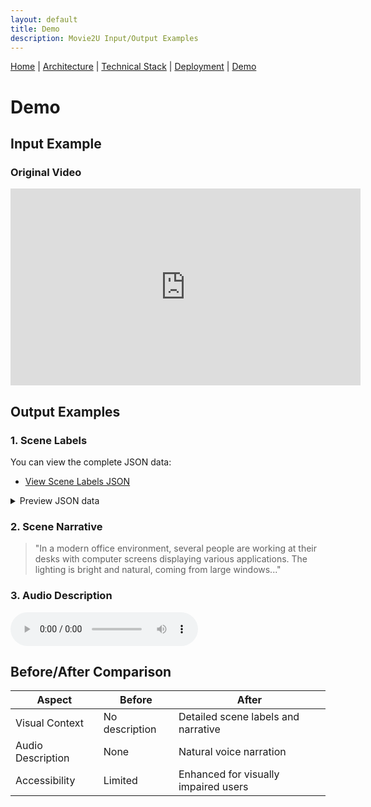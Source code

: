 ```yaml
---
layout: default
title: Demo
description: Movie2U Input/Output Examples
---
```


[Home](./README.md) | 
[Architecture](./architecture.md) | 
[Technical Stack](./technical-stack.md) | 
[Deployment](./deployment.md) | 
[Demo](./demo.md)

# Demo

## Input Example
### Original Video
<iframe width="560" height="315" src="https://www.youtube.com/embed/o-WKik4qp3U" frameborder="0" allow="accelerometer; autoplay; clipboard-write; encrypted-media; gyroscope; picture-in-picture" allowfullscreen></iframe>

## Output Examples

### 1. Scene Labels
You can view the complete JSON data:
- [View Scene Labels JSON](./data/scene-labels.json)

<details>
<summary>Preview JSON data</summary>
{% include_relative data/scene-labels.json %}
</details>

### 2. Scene Narrative
> "In a modern office environment, several people are working at their desks with computer screens displaying various applications. The lighting is bright and natural, coming from large windows..."

### 3. Audio Description
<audio controls>
  <source src="YOUR_S3_POLLY_URL.mp3" type="audio/mpeg">
  Your browser does not support the audio element.
</audio>

## Before/After Comparison
| Aspect | Before | After |
|--------|---------|-------|
| Visual Context | No description | Detailed scene labels and narrative |
| Audio Description | None | Natural voice narration |
| Accessibility | Limited | Enhanced for visually impaired users |